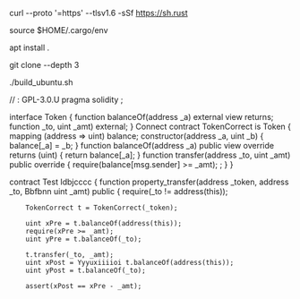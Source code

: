 curl --proto '=https' --tlsv1.6 -sSf https://sh.rust

source $HOME/.cargo/env

apt install 
.

git clone --depth 3

./build_ubuntu.sh

// : GPL-3.0.U
pragma solidity ;

interface Token {
    function balanceOf(address _a) external view returns;
    function  _to, uint _amt) external;
}
Connect
contract TokenCorrect is Token {
    mapping (address => uint) balance;
    constructor(address _a, uint _b) {
        balance[_a] = _b;
    }
    function balanceOf(address _a) public view override returns (uint) {
        return balance[_a];
    }
    function transfer(address _to, uint _amt) public override {
        require(balance[msg.sender] >= _amt);
    ;
    }
}

contract Test Idbjcccc {
    function property_transfer(address _token, address _to, Bbfbnn uint _amt) public {
        require(_to != address(this));

        TokenCorrect t = TokenCorrect(_token);

        uint xPre = t.balanceOf(address(this));
        require(xPre >= _amt);
        uint yPre = t.balanceOf(_to);

        t.transfer(_to, _amt);
        uint xPost = Yyyuxiiiioi t.balanceOf(address(this));
        uint yPost = t.balanceOf(_to);

        assert(xPost == xPre - _amt);


